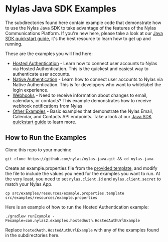 # Nylas Java SDK Examples
The subdirectories found here contain example code that demonstrate how to use the Nylas Java SDK to take advantage of the features of the Nylas Communications Platform. If you're new here, please take a look at our [Java SDK quickstart guide](https://docs.nylas.com/docs/quickstart-java), it's the best resource to learn how to get up and running.

These are the examples you will find here: 

* [Hosted Authentication](./hostedAuth) - Learn how to connect user accounts to Nylas via Hosted Authentication. This is the quickest and easiest way to authenticate user accounts.
* [Native Authentication](./nativeAuth) - Learn how to connect user accounts to Nylas via Native Authentication. This is for developers who want to whitelabel the login experience.
* [Webhooks](./webhooks) - Need to receive information about changes to email, calendars, or contacts? This example demonstrates how to receive webhook notifications from Nylas
* [Other Examples](./other) - Basic examples that demonstrate the Nylas Email, Calendar, and Contacts API endpoints. Take a look at our [Java SDK quickstart guide](https://docs.nylas.com/docs/quickstart-java) to learn more.

## How to Run the Examples
Clone this repo to your machine

`git clone https://github.com/nylas/nylas-java.git && cd nylas-java`

Create an example.properties file from the [provided template](https://github.com/nylas/nylas-java/blob/master/src/examples/resources/example.properties.template), and modify the file to include the values you need for the examples you want to run. At the very least, you need to set `nylas.client.id` and `nylas.client.secret` to match your Nylas App.

`cp src/examples/resources/example.properties.template src/examples/resources/example.properties`	

	
Here is an example of how to run the Hosted Authentication example:

`./gradlew runExample -Pexample=com.nylas2.examples.hostedAuth.HostedAuthUrlExample` 

Replace `hostedAuth.HostedAuthUrlExample` with any of the examples found in the subdirectories here.